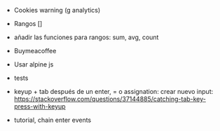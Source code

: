 * Cookies warning (g analytics)

* Rangos []
* añadir las funciones para rangos: sum, avg, count

* Buymeacoffee
* Usar alpine js

* tests

* keyup + tab después de un enter, = o assignation: crear nuevo input: https://stackoverflow.com/questions/37144885/catching-tab-key-press-with-keyup

* tutorial, chain enter events
